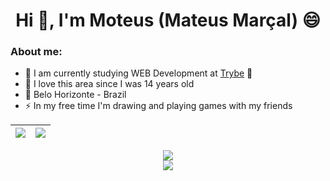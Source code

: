 <html>
<h1 align="center">Hi 👋, I'm Moteus (Mateus Marçal) 😄</h1>

### About me:
  
- 🤔 I am currently studying WEB Development at [Trybe](https://www.betrybe.com/) 💚 
- 🥰 I love this area since I was 14 years old
- 🚩 Belo Horizonte - Brazil
- ⚡ In my free time I'm drawing and playing games with my friends
</html>


| <a href="(https://github.com/Mooteus"> <img align="center" src="https://github-readme-stats.vercel.app/api?username=Mooteus&count_private=true&theme=github_dark&show_icons=true" /></a> | <a href="https://github.com/Mooteus/"><img align="center" src="https://github-readme-stats.vercel.app/api/top-langs/?username=Mooteus&layout=compact&theme=github_dark&show_icons=true" /></a>|
| ------------- | ------------- |

<p align="center">
  <a href="(https://github.com/Mooteus"> <img align="center" src="http://github-readme-streak-stats.herokuapp.com?user=Mooteus&theme=github-dark&date_format=j%20M%5B%20Y%5D&border=FFFFFF" /></a> </br>
 <img src="https://github-readme-stats.vercel.app/api/wakatime?username=Moteus&langs_count=8&hide_border=true&border_radius=15&layout=compact&theme=github_dark&show_icons=true"/>
</p>




